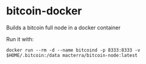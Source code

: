 # bitcoin-docker

Builds a bitcoin full node in a docker container

Run it with:

```
docker run --rm -d --name bitcoind -p 8333:8333 -v $HOME/.bitcoin:/data macterra/bitcoin-node:latest
```
